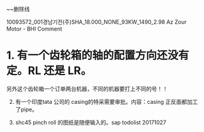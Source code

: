 ~~删除线


10093572_001경남기전(주)SHA_18.000_NONE_93KW_1490_2.98 Az Zour Motor - BHI Comment 
# 1. 有一个齿轮箱的轴的配置方向还没有定。RL 还是 LR。
另外这个齿轮箱一个订单两台机器，不同的机器要打上不同的号！！

2. 有一个印度tata 公司的 casing的特采需要审批。内容：casing 正反面都加工了pipe。

3. shc45 pinch roll 的图纸是随便输入的。sap todolist 20171027



